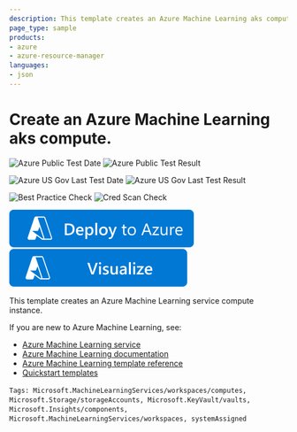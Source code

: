 ```yaml
---
description: This template creates an Azure Machine Learning aks compute.
page_type: sample
products:
- azure
- azure-resource-manager
languages:
- json
---
```

# Create an Azure Machine Learning aks compute.

![Azure Public Test Date](https://azurequickstartsservice.blob.core.windows.net/badges/quickstarts/microsoft.machinelearningservices/machine-learning-compute-create-akscompute/PublicLastTestDate.svg)
![Azure Public Test Result](https://azurequickstartsservice.blob.core.windows.net/badges/quickstarts/microsoft.machinelearningservices/machine-learning-compute-create-akscompute/PublicDeployment.svg)

![Azure US Gov Last Test Date](https://azurequickstartsservice.blob.core.windows.net/badges/quickstarts/microsoft.machinelearningservices/machine-learning-compute-create-akscompute/FairfaxLastTestDate.svg)
![Azure US Gov Last Test Result](https://azurequickstartsservice.blob.core.windows.net/badges/quickstarts/microsoft.machinelearningservices/machine-learning-compute-create-akscompute/FairfaxDeployment.svg)

![Best Practice Check](https://azurequickstartsservice.blob.core.windows.net/badges/quickstarts/microsoft.machinelearningservices/machine-learning-compute-create-akscompute/BestPracticeResult.svg)
![Cred Scan Check](https://azurequickstartsservice.blob.core.windows.net/badges/quickstarts/microsoft.machinelearningservices/machine-learning-compute-create-akscompute/CredScanResult.svg)

[![Deploy To Azure](https://raw.githubusercontent.com/Azure/azure-quickstart-templates/master/1-CONTRIBUTION-GUIDE/images/deploytoazure.svg?sanitize=true)](https://portal.azure.com/#create/Microsoft.Template/uri/https%3A%2F%2Fraw.githubusercontent.com%2FAzure%2Fazure-quickstart-templates%2Fmaster%2Fquickstarts%2Fmicrosoft.machinelearningservices%2Fmachine-learning-compute-create-akscompute%2Fazuredeploy.json)
[![Visualize](https://raw.githubusercontent.com/Azure/azure-quickstart-templates/master/1-CONTRIBUTION-GUIDE/images/visualizebutton.svg?sanitize=true)](http://armviz.io/#/?load=https%3A%2F%2Fraw.githubusercontent.com%2FAzure%2Fazure-quickstart-templates%2Fmaster%2Fquickstarts%2Fmicrosoft.machinelearningservices%2Fmachine-learning-compute-create-akscompute%2Fazuredeploy.json)

This template creates an Azure Machine Learning service compute instance.

If you are new to Azure Machine Learning, see:

- [Azure Machine Learning service](https://azure.microsoft.com/services/machine-learning-service/)
- [Azure Machine Learning documentation](https://docs.microsoft.com/azure/machine-learning/)
- [Azure Machine Learning template reference](https://docs.microsoft.com/azure/templates/microsoft.machinelearningservices/allversions)
- [Quickstart templates](https://azure.microsoft.com/resources/templates/)

`Tags: Microsoft.MachineLearningServices/workspaces/computes, Microsoft.Storage/storageAccounts, Microsoft.KeyVault/vaults, Microsoft.Insights/components, Microsoft.MachineLearningServices/workspaces, systemAssigned`

